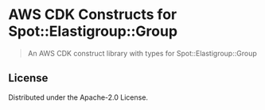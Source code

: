 # AWS CDK Constructs for Spot::Elastigroup::Group

> An AWS CDK construct library with types for Spot::Elastigroup::Group

## License

Distributed under the Apache-2.0 License.
